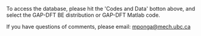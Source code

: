 To access the database, please hit the 'Codes and Data' botton above, and select the GAP-DFT BE distribution or GAP-DFT Matlab code.

If you have questions of comments, please email: mponga@mech.ubc.ca
